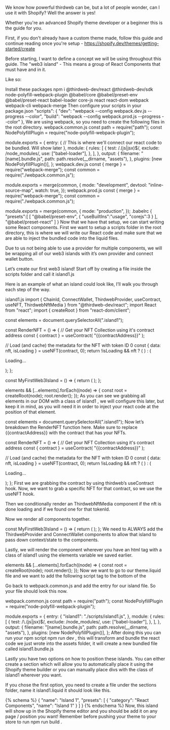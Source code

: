 We know how powerful thirdweb can be, but a lot of people wonder, can I use it with Shopify? Well the answer is yes!

Whether you're an advanced Shopify theme developer or a beginner this is the guide for you.

First, if you don't already have a custom theme made, follow this guide and continue reading once you're setup - https://shopify.dev/themes/getting-started/create

Before starting, I want to define a concept we will be using throughout this guide. The "web3 island" - This means a group of React Components that must have <ThirdwebProvider /> and <ConnectWallet /> in it.

Like so:

<ThirdwebProvider>
  <ConnectWallet />
  <CustomComponent/>
</ThirdwebProvider>
Install these packages
npm i @thirdweb-dev/react @thirdweb-dev/sdk node-polyfill-webpack-plugin @babel/core @babel/preset-env @babel/preset-react babel-loader core-js react react-dom webpack webpack-cli webpack-merge
Then configure your scripts in your package.json
"scripts": {
  "dev": "webpack --config webpack.dev.js --progress --color",
  "build": "webpack --config webpack.prod.js --progress --color"
},
We are using webpack, so you need to create the following files in the root directory.
webpack.common.js
const path = require("path");
const NodePolyfillPlugin = require("node-polyfill-webpack-plugin");

module.exports = {
  entry: {
		// This is where we'll connect our react code to be bundled. Will show later
  },
  module: {
    rules: [
      {
        test: /\.(js|jsx)$/,
        exclude: /node_modules/,
        use: ["babel-loader"],
      },
    ],
  },
  output: {
    filename: "[name].bundle.js",
    path: path.resolve(__dirname, "assets"),
  },
  plugins: [new NodePolyfillPlugin()],
};
webpack.dev.js
const { merge } = require("webpack-merge");
const common = require("./webpack.common.js");

module.exports = merge(common, {
  mode: "development",
  devtool: "inline-source-map",
  watch: true,
});
webpack.prod.js
const { merge } = require("webpack-merge");
const common = require("./webpack.common.js");

module.exports = merge(common, {
  mode: "production",
});
.babelrc
{
   "presets":[
      [
         "@babel/preset-env",
         {
            "useBuiltIns":"usage",
            "corejs":3
         }
      ],
      "@babel/preset-react"
   ]
}
Now that we have that setup, we can start writing some React components.
First we want to setup a scripts folder in the root directory, this is where we will write our React code and make sure that we are able to inject the bundled code into the liquid files.

Due to us not being able to use a provider for multiple components, we will be wrapping all of our web3 islands with it’s own provider and connect wallet button.

Let’s create our first web3 island! Start off by creating a file inside the scripts folder and call it island1.js

Here is an example of what an island could look like, I’ll walk you through each step of the way.

island1.js
import {
  ChainId,
  ConnectWallet,
  ThirdwebProvider,
  useContract,
  useNFT,
  ThirdwebNftMedia
} from "@thirdweb-dev/react";
import React from "react";
import { createRoot } from "react-dom/client";

const elements = document.querySelectorAll(".island1");

const RenderNFT = () => {
  // Get your NFT Collection using it's contract address
  const { contract } = useContract(
    "{{contractAddress}}"
  );

  // Load (and cache) the metadata for the NFT with token ID 0
  const { data: nft, isLoading } = useNFT(contract, 0);
  return !isLoading && nft ? (
    <ThirdwebNftMedia height="100px" metadata={nft.metadata} />
  ) : (
    <p>Loading...</p>
  );
};

const MyFirstWeb3Island = () => {
  return (
    <ThirdwebProvider desiredChainId={ChainId.Polygon}>
      <ConnectWallet />
      <RenderNFT />
    </ThirdwebProvider>
  );
};

elements &&
  [...elements].forEach((node) => {
    const root = createRoot(node);
    root.render(<MyFirstWeb3Island />);
  });
As you can see we grabbing all elements in our DOM with a class of island1 , we will configure this later, but keep it in mind, as you will need it in order to inject your react code at the position of that element.

const elements = document.querySelectorAll(".island1");
Now let’s breakdown the RenderNFT function here. Make sure to replace {{contractAddress}} with the contract that has your NFTs.

const RenderNFT = () => {
  // Get your NFT Collection using it's contract address
  const { contract } = useContract(
    "{{contractAddress}}"
  );

  // Load (and cache) the metadata for the NFT with token ID 0
  const { data: nft, isLoading } = useNFT(contract, 0);
  return !isLoading && nft ? (
    <ThirdwebNftMedia height="100px" metadata={nft.metadata} />
  ) : (
    <p>Loading...</p>
  );
};
First we are grabbing the contract by using thirdweb’s useContract hook. Now, we want to grab a specific NFT for that contract, so we use the useNFT hook.

Then we conditionally render an ThirdwebNftMedia component if the nft is done loading and if we found one for that tokenId.

Now we render all components together.

const MyFirstWeb3Island = () => {
  return (
    <ThirdwebProvider desiredChainId={ChainId.Polygon}>
      <ConnectWallet />
      <RenderNFT />
    </ThirdwebProvider>
  );
};
We need to ALWAYS add the ThirdwebProvider and ConnectWallet components to allow that island to pass down context/state to the components.

Lastly, we will render the component wherever you have an html tag with a class of island1 using the elements variable we saved earlier.

elements &&
  [...elements].forEach((node) => {
    const root = createRoot(node);
    root.render(<MyFirstWeb3Island />);
  });
Now we want to go to our theme.liquid file and we want to add the following script tag to the bottom of the <body>

<script src="{{ 'island1.bundle.js' | asset_url }}"></script>
Go back to webpack.common.js and add the entry for our island file. So your file should look this now.

webpack.common.js
const path = require("path");
const NodePolyfillPlugin = require("node-polyfill-webpack-plugin");

module.exports = {
  entry: {
    "island1": "./scripts/island1.js",
  },
  module: {
    rules: [
      {
        test: /\\.(js|jsx)$/,
        exclude: /node_modules/,
        use: ["babel-loader"],
      },
    ],
  },
  output: {
    filename: "[name].bundle.js",
    path: path.resolve(__dirname, "assets"),
  },
  plugins: [new NodePolyfillPlugin()],
};
After doing this you can run your npm script npm run dev , this will transform and bundle the react code we just wrote into the assets folder, it will create a new bundled file called island1.bundle.js

Lastly you have two options on how to position these islands. You can either create a section which will allow you to automatically place it using the Shopify theme builder or you can manually place divs with the class of island1 wherever you want.

If you chose the first option, you need to create a file under the sections folder, name it island1.liquid it should look like this.

<div class="island1"></div>

{% schema %}
{
  "name": "Island 1",
  "presets": [
    {
      "category": "React Components",
      "name": "Island 1"
    }
  ]
}
{% endschema %}
Now, this island will show up in the Shopify theme editor and you should be add it on any page / position you want! Remember before pushing your theme to your store to run npm run build .
